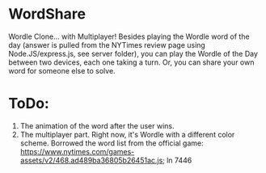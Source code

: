 # WordShare
Wordle Clone... with Multiplayer! Besides playing the Wordle word of the day (answer is pulled from the NYTimes review page using Node.JS/express.js, see server folder), you can play the Wordle of the Day between two devices, each one taking a turn.  Or, you can share your own word for someone else to solve.

# ToDo: 

1) The animation of the word after the user wins.
2) The multiplayer part. Right now, it's Wordle with a different color scheme.  Borrowed the word list from the official game: 
https://www.nytimes.com/games-assets/v2/468.ad489ba36805b26451ac.js; ln 7446


